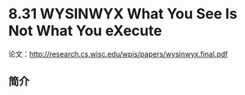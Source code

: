 # 8.31 WYSINWYX What You See Is Not What You eXecute


论文：http://research.cs.wisc.edu/wpis/papers/wysinwyx.final.pdf

## 简介
